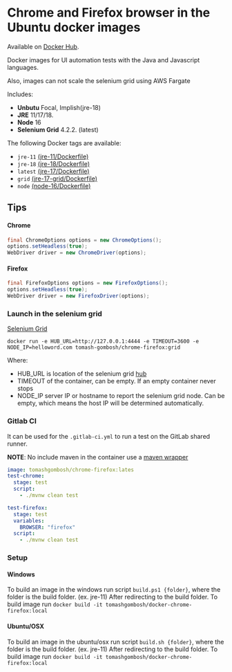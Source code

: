 # Chrome and Firefox browser in the Ubuntu docker images

Available on [Docker Hub](hhttps://hub.docker.com/r/tomash-gombosh/chrome-firefox/).

Docker images for UI automation tests with the Java and Javascript languages.

Also, images can not scale the selenium grid using AWS Fargate

Includes: 
- **Unbutu** Focal, Implish(jre-18)
- **JRE** 11/17/18.
- **Node** 16 
- **Selenium Grid** 4.2.2. (latest)

The following Docker tags are available:

* `jre-11` [(jre-11/Dockerfile)](https://github.com/TomashGombosh/docker-chrome-firefox/blob/develop/jre-11/Dockerfile)
* `jre-18` [(jre-18/Dockerfile)](https://github.com/TomashGombosh/docker-chrome-firefox/blob/develop/jre-18/Dockerfile)
* `latest` [(jre-17/Dockerfile)](https://github.com/TomashGombosh/docker-chrome-firefox/blob/develop/jre-17/Dockerfile)
* `grid` [(jre-17-grid/Dockerfile)](https://github.com/TomashGombosh/docker-chrome-firefox/blob/develop/jre-17-grid/Dockerfile)
* `node` [(node-16/Dockerfile)](https://github.com/TomashGombosh/docker-chrome-firefox/blob/develop/node-16/Dockerfile)


## Tips

#### Chrome
```java
final ChromeOptions options = new ChromeOptions();
options.setHeadless(true);
WebDriver driver = new ChromeDriver(options);
```

#### Firefox
```java
final FirefoxOptions options = new FirefoxOptions();
options.setHeadless(true);
WebDriver driver = new FirefoxDriver(options);
```

### Launch in the selenium grid 

[Selenium Grid](https://www.selenium.dev/documentation/grid/)

`docker run -e HUB_URL=http://127.0.0.1:4444 -e TIMEOUT=3600 -e NODE_IP=helloword.com tomash-gombosh/chrome-firefox:grid`

Where: 
- HUB_URL is location of the selenium grid [hub](https://www.selenium.dev/documentation/grid/components/)
- TIMEOUT of the container, can be empty. If an empty container never stops
- NODE_IP server IP or hostname to report the selenium grid node. Can be empty, which means the host IP will be determined automatically.

### Gitlab CI

It can be used for the `.gitlab-ci.yml` to run a test on the GitLab shared runner. 

**NOTE**: No include maven in the container use a [maven wrapper](https://maven.apache.org/wrapper/)

```yml
image: tomashgombosh/chrome-firefox:lates
test-chrome:
  stage: test
  script:
    - ./mvnw clean test

test-firefox:
  stage: test
  variables:
    BROWSER: "firefox"
  script:
    - ./mvnw clean test

```

### Setup

#### Windows 
To build an image in the windows run script `build.ps1 {folder}`, where the folder is the build folder. (ex. jre-11)
After redirecting to the build folder.
To build image run `docker build -it tomashgombosh/docker-chrome-firefox:local`

#### Ubuntu/OSX
To build an image in the ubuntu/osx run script `build.sh {folder}`, where the folder is the build folder. (ex. jre-11)
After redirecting to the build folder.
To build image run `docker build -it tomashgombosh/docker-chrome-firefox:local`
